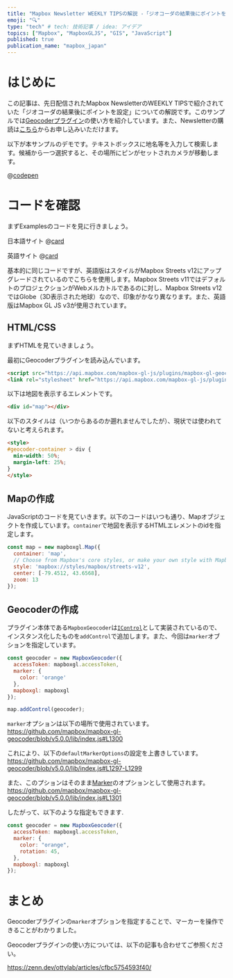 ```yaml
---
title: "Mapbox Newsletter WEEKLY TIPSの解説 -「ジオコーダの結果後にポイントを設定」"
emoji: "🔍"
type: "tech" # tech: 技術記事 / idea: アイデア
topics: ["Mapbox", "MapboxGLJS", "GIS", "JavaScript"]
published: true
publication_name: "mapbox_japan"
---
```


# はじめに

この記事は、先日配信されたMapbox NewsletterのWEEKLY TIPSで紹介されていた「ジオコーダの結果後にポイントを設定」についての解説です。このサンプルでは[Geocoderプラグイン](https://github.com/mapbox/mapbox-gl-geocoder)の使い方を紹介しています。また、Newsletterの購読は[こちら](https://www.mapbox.jp/blog?#:~:text=%E3%83%8B%E3%83%A5%E3%83%BC%E3%82%B9%E3%83%AC%E3%82%BF%E3%83%BC%E3%82%92%E8%B3%BC%E8%AA%AD)からお申し込みいただけます。

以下が本サンプルのデモです。テキストボックスに地名等を入力して検索します。候補から一つ選択すると、その場所にピンがセットされカメラが移動します。

@[codepen](https://codepen.io/OttyLab/pen/WNmLWLp)

# コードを確認

まずExamplesのコードを見に行きましょう。

日本語サイト
@[card](https://docs.mapbox.com/jp/mapbox-gl-js/example/point-from-geocoder-result/)

英語サイト
@[card](https://docs.mapbox.com/mapbox-gl-js/example/point-from-geocoder-result/)

基本的に同じコードですが、英語版はスタイルがMapbox Streets v12にアップグレードされているのでこちらを使用します。Mapbox Streets v11ではデフォルトのプロジェクションがWebメルカトルであるのに対し、Mapbox Streets v12ではGlobe（3D表示された地球）なので、印象がかなり異なります。また、英語版はMapbox GL JS v3が使用されています。

## HTML/CSS

まずHTMLを見ていきましょう。

最初にGeocoderプラグインを読み込んでいます。

```HTML
<script src="https://api.mapbox.com/mapbox-gl-js/plugins/mapbox-gl-geocoder/v5.0.0/mapbox-gl-geocoder.min.js"></script>
<link rel="stylesheet" href="https://api.mapbox.com/mapbox-gl-js/plugins/mapbox-gl-geocoder/v5.0.0/mapbox-gl-geocoder.css" type="text/css">
```

以下は地図を表示するエレメントです。

```HTML
<div id="map"></div>
```

以下のスタイルは（いつからあるのか遡れませんでしたが）、現状では使われてないと考えられます。

```HTML
<style>
#geocoder-container > div {
  min-width: 50%;
  margin-left: 25%;
}
</style>
```


## Mapの作成

JavaScriptのコードを見ていきます。以下のコードはいつも通り、Mapオブジェクトを作成しています。`container`で地図を表示するHTMLエレメントのidを指定します。

```JavaScript
const map = new mapboxgl.Map({
  container: 'map',
  // Choose from Mapbox's core styles, or make your own style with Mapbox Studio
  style: 'mapbox://styles/mapbox/streets-v12',
  center: [-79.4512, 43.6568],
  zoom: 13
});

```

## Geocoderの作成

プラグイン本体である`MapboxGeocoder`は[`IControl`](https://docs.mapbox.com/mapbox-gl-js/api/markers/#icontrol)として実装されているので、インスタンス化したものを`addControl`で追加します。また、今回は`marker`オブションを指定しています。

```JavaScript
const geocoder = new MapboxGeocoder({
  accessToken: mapboxgl.accessToken,
  marker: {
    color: 'orange'
  },
  mapboxgl: mapboxgl
});

map.addControl(geocoder);
```

`marker`オプションは以下の場所で使用されています。
https://github.com/mapbox/mapbox-gl-geocoder/blob/v5.0.0/lib/index.js#L1300

これにより、以下の`defaultMarkerOptions`の設定を上書きしています。
https://github.com/mapbox/mapbox-gl-geocoder/blob/v5.0.0/lib/index.js#L1297-L1299

また、このプションはそのまま[Marker](https://docs.mapbox.com/mapbox-gl-js/api/markers/#marker)のオプションとして使用されます。
https://github.com/mapbox/mapbox-gl-geocoder/blob/v5.0.0/lib/index.js#L1301

したがって、以下のような指定もできます.
```JavaScript
const geocoder = new MapboxGeocoder({
  accessToken: mapboxgl.accessToken,
  marker: {
    color: "orange",
    rotation: 45,
  },
  mapboxgl: mapboxgl
});
```

# まとめ

Geocoderプラグインの`marker`オプションを指定することで、マーカーを操作できることがわかりました。

Geocoderプラグインの使い方については、以下の記事も合わせてご参照ください。

https://zenn.dev/ottylab/articles/cfbc5754593f40/
